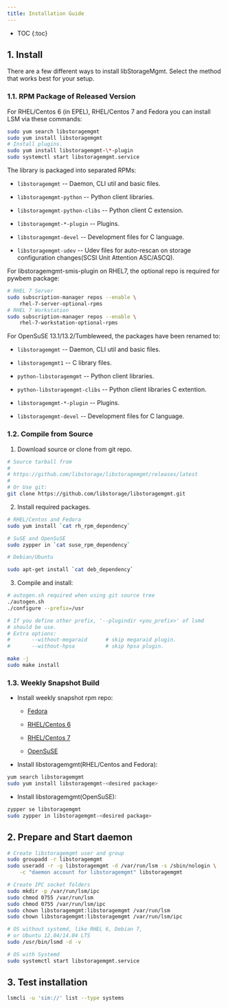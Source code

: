 ```yaml
---
title: Installation Guide
---
```


* TOC
{:toc}

## 1. Install

There are a few different ways to install libStorageMgmt.
Select the method that works best for your setup.

### 1.1. RPM Package of Released Version
For RHEL/Centos 6 (in EPEL), RHEL/Centos 7 and Fedora you can install
LSM via these commands:

```bash
sudo yum search libstoragemgmt
sudo yum install libstoragemgmt
# Install plugins.
sudo yum install libstoragemgmt-\*-plugin
sudo systemctl start libstoragemgmt.service
```

The library is packaged into separated RPMs:

* `libstoragemgmt` -- Daemon, CLI util and basic files.

* `libstoragemgmt-python` -- Python client libraries.

* `libstoragemgmt-python-clibs` -- Python client C extension.

* `libstoragemgmt-*-plugin` -- Plugins.

* `libstoragemgmt-devel` -- Development files for C language.

* `libstoragemgmt-udev` -- Udev files for auto-rescan on storage
  configuration changes(SCSI Unit Attention ASC/ASCQ).

For libstoragemgmt-smis-plugin on RHEL7, the optional repo
is required for pywbem package:

```bash
# RHEL 7 Server
sudo subscription-manager repos --enable \
    rhel-7-server-optional-rpms
# RHEL 7 Workstation
sudo subscription-manager repos --enable \
    rhel-7-workstation-optional-rpms
```

For OpenSuSE 13.1/13.2/Tumbleweed, the packages have been renamed to:

* `libstoragemgmt` -- Daemon, CLI util and basic files.

* `libstoragemgmt1` -- C library files.

* `python-libstoragemgmt` -- Python client libraries.

* `python-libstoragemgmt-clibs` -- Python client libraries C extention.

* `libstoragemgmt-*-plugin` -- Plugins.

* `libstoragemgmt-devel` -- Development files for C language.

### 1.2. Compile from Source

1. Download source or clone from git repo.

```bash
# Source tarball from
#
# https://github.com/libstorage/libstoragemgmt/releases/latest
#
# Or Use git:
git clone https://github.com/libstorage/libstoragemgmt.git
```

2. Install required packages.

```bash
# RHEL/Centos and Fedora
sudo yum install `cat rh_rpm_dependency`

# SuSE and OpenSuSE
sudo zypper in `cat suse_rpm_dependency`

# Debian/Ubuntu

sudo apt-get install `cat deb_dependency`
```

3. Compile and install:

```bash
# autogen.sh required when using git source tree
./autogen.sh
./configure --prefix=/usr

# If you define other prefix, '--plugindir <you_prefix>' of lsmd
# should be use.
# Extra options:
#       --without-megaraid      # skip megaraid plugin.
#       --without-hpsa          # skip hpsa plugin.

make -j
sudo make install
```

### 1.3. Weekly Snapshot Build

* Install weekly snapshot rpm repo:

    * [Fedora][1]

    * [RHEL/Centos 6][2]

    * [RHEL/Centos 7][3]

    * [OpenSuSE][4]

* Install libstoragemgmt(RHEL/Centos and Fedora):

```bash
yum search libstoragemgmt
sudo yum install libstoragemgmt-<desired package>
```

* Install libstoragemgmt(OpenSuSE):

```bash
zypper se libstoragemgmt
sudo zypper in libstoragemgmt-<desired package>
```

## 2. Prepare and Start daemon

```bash
# Create libstoragemgmt user and group
sudo groupadd -r libstoragemgmt
sudo useradd -r -g libstoragemgmt -d /var/run/lsm -s /sbin/nologin \
    -c "daemon account for libstoragemgmt" libstoragemgmt

# Create IPC socket folders
sudo mkdir -p /var/run/lsm/ipc
sudo chmod 0755 /var/run/lsm
sudo chmod 0755 /var/run/lsm/ipc
sudo chown libstoragemgmt:libstoragemgmt /var/run/lsm
sudo chown libstoragemgmt:libstoragemgmt /var/run/lsm/ipc

# OS without systemd, like RHEL 6, Debian 7,
# or Ubuntu 12.04/14.04 LTS
sudo /usr/bin/lsmd -d -v

# OS with Systemd
sudo systemctl start libstoragemgmt.service
```

## 3. Test installation

```bash
lsmcli -u 'sim://' list --type systems
```
[1]: http://download.opensuse.org/repositories/home:/cathay4t:/libstoragemgmt-git-fedora/
[2]: http://download.opensuse.org/repositories/home:/cathay4t:/libstoragemgmt-git-rhel6/CentOS_6/home:cathay4t:libstoragemgmt-git-rhel6.repo
[3]: http://download.opensuse.org/repositories/home:/cathay4t:/libstoragemgmt-git-rhel7/CentOS_7/home:cathay4t:libstoragemgmt-git-rhel7.repo
[4]: http://download.opensuse.org/repositories/home:/cathay4t:/libstoragemgmt-git-suse/
